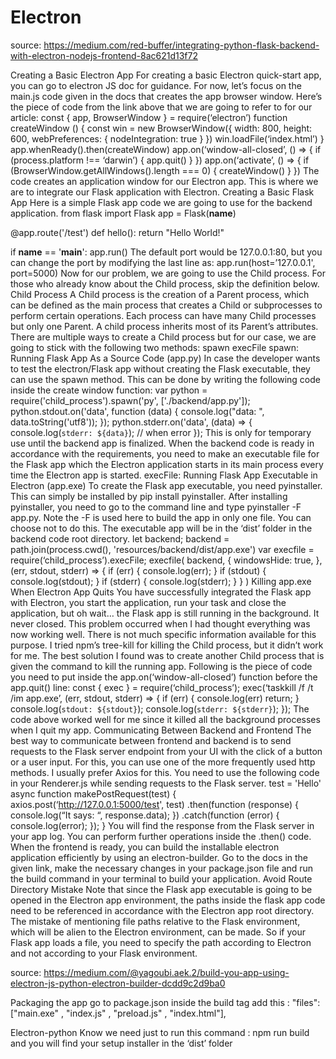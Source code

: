 # Electron

source: https://medium.com/red-buffer/integrating-python-flask-backend-with-electron-nodejs-frontend-8ac621d13f72

Creating a Basic Electron App
For creating a basic Electron quick-start app, you can go to electron JS doc for guidance.
For now, let’s focus on the main.js code given in the docs that creates the app browser window. Here’s the piece of code from the link above that we are going to refer to for our article:
const { app, BrowserWindow } = require(‘electron’)
function createWindow () {
 const win = new BrowserWindow({
 width: 800,
 height: 600,
 webPreferences: {
 nodeIntegration: true
 }
 })
win.loadFile(‘index.html’)
}
app.whenReady().then(createWindow)
app.on(‘window-all-closed’, () => {
 if (process.platform !== ‘darwin’) {
 app.quit()
 }
})
app.on(‘activate’, () => {
 if (BrowserWindow.getAllWindows().length === 0) {
 createWindow()
 }
})
The code creates an application window for our Electron app. This is where we are to integrate our Flask application with Electron.
Creating a Basic Flask App
Here is a simple Flask app code we are going to use for the backend application.
from flask import Flask
app = Flask(__name__)


@app.route('/test')
def hello():
    return "Hello World!"

if __name__ == '__main__':
    app.run()
The default port would be 127.0.0.1:80, but you can change the port by modifying the last line as:
app.run(host=’127.0.0.1', port=5000)
Now for our problem, we are going to use the Child process. For those who already know about the Child process, skip the definition below.
Child Process
A Child process is the creation of a Parent process, which can be defined as the main process that creates a Child or subprocesses to perform certain operations. Each process can have many Child processes but only one Parent. A child process inherits most of its Parent’s attributes.
There are multiple ways to create a Child process but for our case, we are going to stick with the following two methods:
spawn
execFile
spawn: Running Flask App As a Source Code (app.py)
In case the developer wants to test the electron/Flask app without creating the Flask executable, they can use the spawn method. This can be done by writing the following code inside the create window function:
var python = require('child_process').spawn('py', ['./backend/app.py']);
  python.stdout.on('data', function (data) {
    console.log("data: ", data.toString('utf8'));
  });
  python.stderr.on('data', (data) => {
    console.log(`stderr: ${data}`); // when error
  });
This is only for temporary use until the backend app is finalized. When the backend code is ready in accordance with the requirements, you need to make an executable file for the Flask app which the Electron application starts in its main process every time the Electron app is started.
execFile: Running Flask App Executable in Electron (app.exe)
To create the Flask app executable, you need pyinstaller. This can simply be installed by pip install pyinstaller. After installing pyinstaller, you need to go to the command line and type pyinstaller -F app.py.
Note the -F is used here to build the app in only one file. You can choose not to do this. The executable app will be in the ‘dist’ folder in the backend code root directory.
let backend;
backend = path.join(process.cwd(), 'resources/backend/dist/app.exe')
var execfile = require(‘child_process’).execFile;
execfile(
 backend,
 {
  windowsHide: true,
 },
 (err, stdout, stderr) => {
  if (err) {
  console.log(err);
  }
  if (stdout) {
  console.log(stdout);
  }
  if (stderr) {
  console.log(stderr);
  }
 }
)
Killing app.exe When Electron App Quits
You have successfully integrated the Flask app with Electron, you start the application, run your task and close the application, but oh wait… the Flask app is still running in the background. It never closed. This problem occurred when I had thought everything was now working well. There is not much specific information available for this purpose. I tried npm’s tree-kill for killing the Child process, but it didn’t work for me. The best solution I found was to create another Child process that is given the command to kill the running app. Following is the piece of code you need to put inside the app.on(‘window-all-closed’) function before the app.quit() line:
const { exec } = require(‘child_process’);
exec(‘taskkill /f /t /im app.exe’, (err, stdout, stderr) => {
 if (err) {
  console.log(err)
 return;
 }
 console.log(`stdout: ${stdout}`);
 console.log(`stderr: ${stderr}`);
});
The code above worked well for me since it killed all the background processes when I quit my app.
Communicating Between Backend and Frontend
The best way to communicate between frontend and backend is to send requests to the Flask server endpoint from your UI with the click of a button or a user input. For this, you can use one of the more frequently used http methods. I usually prefer Axios for this. You need to use the following code in your Renderer.js while sending requests to the Flask server.
test = 'Hello'
async function makePostRequest(test) {
 axios.post(‘http://127.0.0.1:5000/test', test)
 .then(function (response) {
  console.log(“It says: “, response.data);
 })
 .catch(function (error) {
  console.log(error);
 });
}
You will find the response from the Flask server in your app log. You can perform further operations inside the .then() code.
When the frontend is ready, you can build the installable electron application efficiently by using an electron-builder. Go to the docs in the given link, make the necessary changes in your package.json file and run the build command in your terminal to build your application.
Avoid Route Directory Mistake
Note that since the Flask app executable is going to be opened in the Electron app environment, the paths inside the flask app code need to be referenced in accordance with the Electron app root directory. The mistake of mentioning file paths relative to the Flask environment, which will be alien to the Electron environment, can be made. So if your Flask app loads a file, you need to specify the path according to Electron and not according to your Flask environment.


source: https://medium.com/@yagoubi.aek.2/build-you-app-using-electron-js-python-electron-builder-dcdd9c2d9ba0

Packaging the app
go to package.json inside the build tag add this :
 "files": ["main.exe" , "index.js" , "preload.js" , "index.html"],

Electron-python
Know we need just to run this command :
npm run build
and you will find your setup installer in the ‘dist’ folder

